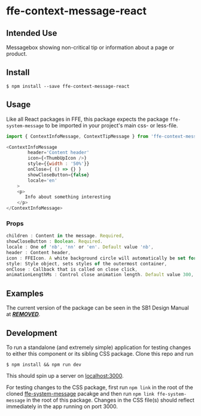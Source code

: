 # ffe-context-message-react

## Intended Use

Messagebox showing non-critical tip or information about a page or product.

## Install

```
$ npm install --save ffe-context-message-react
```

## Usage

Like all React packages in FFE, this package expects the package `ffe-system-message` to be imported in your project's main css- or less-file.


```javascript
import { ContextInfoMessage, ContextTipMessage } from 'ffe-context-message-react';

<ContextInfoMessage 
        header='Content header'
        icon={<ThumbUpIcon />}  
        style={{width : '50%'}}
        onClose={ () => {} }
        showCloseButton={false}
        locale='en'
    >
    <p>
       Info about something interesting
    </p>
</ContextInfoMessage>
```

### Props
```javascript
children : Content in the message. Required,
showCloseButton : Boolean. Required.
locale : One of 'nb', 'nn' or 'en'. Default value 'nb',
header : Content header,
icon : FFEIcon. A white background circle will automatically be set for the icon passed,
style: Style object, sets styles of the outermost container,
onClose : Callback that is called on close click,
animationLengthMs : Control close animation length. Default value 300,
```

## Examples

The current version of the package can be seen in the SB1 Design Manual at [***REMOVED***](***REMOVED***).

## Development

To run a standalone (and extremely simple) application for testing changes to either this component or its sibling CSS package. Clone this repo and run
```
$ npm install && npm run dev
```
This should spin up a server on [localhost:3000](http://localhost:3000).

For testing changes to the CSS package, first run `npm link` in the root of the cloned [ffe-system-message](***REMOVED***) pacakge and then run `npm link ffe-system-message` in the root of this package. Changes in the CSS file(s) should reflect immediately in the app running on port 3000.
